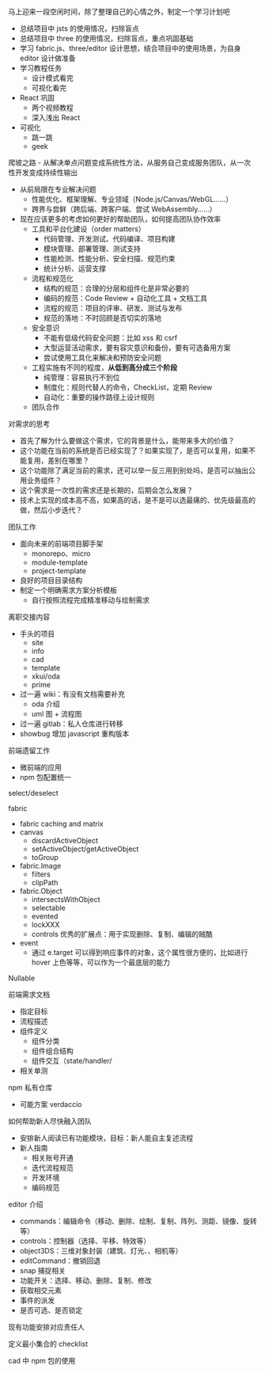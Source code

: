 马上迎来一段空闲时间，除了整理自己的心情之外，制定一个学习计划吧
* 总结项目中 jsts 的使用情况，扫除盲点
* 总结项目中 three 的使用情况，扫除盲点，重点巩固基础
* 学习 fabric.js、three/editor 设计思想，结合项目中的使用场景，为自身 editor 设计做准备
* 学习教程任务
  * 设计模式看完
  * 可视化看完
* React 巩固
  * 两个视频教程
  * 深入浅出 React
* 可视化
  * 跳一跳
  * geek

爬坡之路 - 从解决单点问题变成系统性方法，从服务自己变成服务团队，从一次性开发变成持续性输出
* 从前局限在专业解决问题
  * 性能优化、框架理解、专业领域（Node.js/Canvas/WebGL……）
  * 跨界与尝鲜（跨后端、跨客户端、尝试 WebAssembly……）
* 现在应该更多的考虑如何更好的帮助团队，如何提高团队协作效率
  * 工具和平台化建设（order matters）
    * 代码管理、开发测试、代码编译、项目构建
    * 模块管理、部署管理、测试支持
    * 性能检测、性能分析、安全扫描、规范约束
    * 统计分析、运营支撑
  * 流程和规范化
    * 结构的规范：合理的分层和组件化是非常必要的
    * 编码的规范：Code Review + 自动化工具 + 文档工具
    * 流程的规范：项目的评审、研发、测试与发布
    * 规范的落地：不时回顾是否切实的落地
  * 安全意识
    * 不能有低级代码安全问题：比如 xss 和 csrf
    * 大型运营活动需求，要有容灾意识和备份，要有可选备用方案
    * 尝试使用工具化来解决和预防安全问题
  * 工程实施有不同的程度，**从低到高分成三个阶段**
    * 纯管理：容易执行不到位
    * 制度化：规则代替人的命令，CheckList，定期 Review
    * 自动化：重要的操作路径上设计规则
  * 团队合作

对需求的思考
* 首先了解为什么要做这个需求，它的背景是什么，能带来多大的价值？
* 这个功能在当前的系统是否已经实现了？如果实现了，是否可以复用，如果不能复用，差别在哪里？
* 这个功能除了满足当前的需求，还可以举一反三用到别处吗，是否可以抽出公用业务组件？
* 这个需求是一次性的需求还是长期的，后期会怎么发展？
* 技术上实现的成本高不高，如果高的话，是不是可以选最痛的、优先级最高的做，然后小步迭代？

团队工作
* 面向未来的前端项目脚手架
  * monorepo、micro
  * module-template
  * project-template
* 良好的项目目录结构
* 制定一个明确需求方案分析模板
  * 自行按照流程完成精准移动与绘制需求

离职交接内容
* 手头的项目
  * site
  * info
  * cad
  * template
  * xkui/oda
  * prime
* 过一遍 wiki：有没有文档需要补充
  * oda 介绍
  * uml 图 + 流程图
* 过一遍 gitlab：私人仓库进行转移
* showbug 增加 javascript 重构版本

前端遗留工作
* 微前端的应用
* npm 包配置统一

select/deselect

fabric
* fabric caching and matrix
* canvas
  * discardActiveObject
  * setActiveObject/getActiveObject
  * toGroup
* fabric.Image
  * filters
  * clipPath
* fabric.Object
  * intersectsWithObject
  * selectable
  * evented
  * lockXXX
  * controls 优秀的扩展点：用于实现删除、复制、编辑的贼酷
* event
  * 通过 e.target 可以得到响应事件的对象，这个属性很方便的，比如进行 hover 上色等等，可以作为一个最底层的能力

Nullable<Type>

前端需求文档
* 指定目标
* 流程描述
* 组件定义
  * 组件分类
  * 组件组合结构
  * 组件交互（state/handler/
* 相关单测


npm 私有仓库
* 可能方案 verdaccio

如何帮助新人尽快融入团队
* 安排新人阅读已有功能模块，目标：新人能自主复述流程
* 新人指南
  * 相关账号开通
  * 迭代流程规范
  * 开发环境
  * 编码规范


editor 介绍
* commands：编辑命令（移动、删除、绘制、复制、阵列、测距、镜像、旋转等）
* controls：控制器（选择、平移、特效等）
* object3DS：三维对象封装（建筑、灯光、、相机等）
* editCommand：撤销回退
* snap 捕捉相关
* 功能开关：选择、移动、删除、复制、修改
* 获取相交元素
* 事件的派发
* 是否可选、是否锁定

现有功能安排对应责任人

定义最小集合的 checklist

cad 中 npm 包的使用